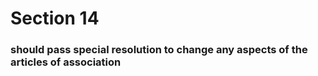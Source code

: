 # Section 14

### should pass special resolution to change any aspects of the articles of association 